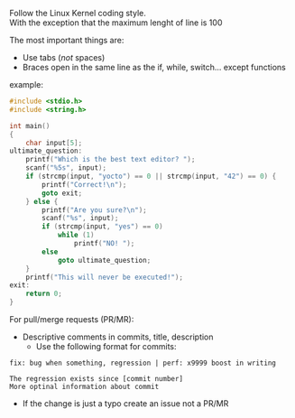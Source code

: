 Follow the Linux Kernel coding style. <br>
With the exception that the maximum lenght of line is 100

The most important things are:
- Use tabs (*not* spaces)
- Braces open in the same line as the if, while, switch... except functions

example:
```c
#include <stdio.h>
#include <string.h>

int main()
{
	char input[5];
ultimate_question:
	printf("Which is the best text editor? ");
	scanf("%5s", input);
	if (strcmp(input, "yocto") == 0 || strcmp(input, "42") == 0) {
		printf("Correct!\n");
		goto exit;
	} else {
		printf("Are you sure?\n");
		scanf("%s", input);
		if (strcmp(input, "yes") == 0)
			while (1)
				printf("NO! ");
		else
			goto ultimate_question;
	}
	printf("This will never be executed!");
exit:
	return 0;
}
```

For pull/merge requests (PR/MR):
- Descriptive comments in commits, title, description
	- Use the following format for commits:<br>
```
fix: bug when something, regression | perf: x9999 boost in writing

The regression exists since [commit number]
More optinal information about commit
```
- If the change is just a typo create an issue not a PR/MR